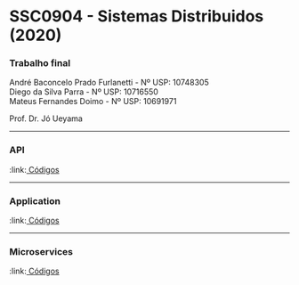 # SSC0904 - Sistemas Distribuidos (2020)
<h3>Trabalho final</h3>

André Baconcelo Prado Furlanetti - Nº USP: 10748305 </br>
Diego da Silva Parra - Nº USP: 10716550</br>
Mateus Fernandes Doimo - Nº USP: 10691971</br>

<p>Prof. Dr. Jó Ueyama</p>
<hr>

<h3>API</h3>
:link:<a href="https://github.com/andrebpradof/projeto-sistemas-distribuidos/tree/main/api"> Códigos</a>

<hr>

<h3>Application</h3>
:link:<a href="https://github.com/andrebpradof/projeto-sistemas-distribuidos/tree/main/application"> Códigos</a>

<hr>

<h3>Microservices</h3>
:link:<a href="https://github.com/andrebpradof/projeto-sistemas-distribuidos/tree/main/microservices"> Códigos</a>